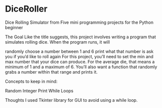 # DiceRoller

Dice Rolling Simulator from Five mini programming projects for the Python beginner

The Goal
Like the title suggests, this project involves writing a program that simulates rolling dice. When the program runs, it will

randomly choose a number between 1 and 6
print what that number is
ask you if you’d like to roll again
For this project, you’ll need to set the min and max number that your dice can produce. For the average die, that means a minimum of 1 and a maximum of 6. You’ll also want a function that randomly grabs a number within that range and prints it.

Concepts to keep in mind:

Random
Integer
Print
While Loops


Thoughts
I used Tkinter library for GUI to avoid using a while loop.



